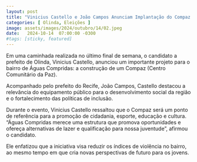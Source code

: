 ```yaml
---
layout: post
title: "Vinicius Castello e João Campos Anunciam Implantação do Compaz em Águas Compridas"
categories: [ Olinda, Eleições ]
image: assets/images/2024/outubro/14/02.jpeg
date:   2024-10-14  07:00:00 -0300
#tags: [sticky, featured]
---
```

Em uma caminhada realizada no último final de semana, o candidato a prefeito de Olinda, Vinicius Castello, anunciou um importante projeto para o bairro de Águas Compridas: a construção de um Compaz (Centro Comunitário da Paz).

Acompanhado pelo prefeito do Recife, João Campos, Castello destacou a relevância do equipamento público para o desenvolvimento social da região e o fortalecimento das políticas de inclusão.

Durante o evento, Vinicius Castello ressaltou que o Compaz será um ponto de referência para a promoção de cidadania, esporte, educação e cultura. “Águas Compridas merece uma estrutura que promova oportunidades e ofereça alternativas de lazer e qualificação para nossa juventude”, afirmou o candidato.

Ele enfatizou que a iniciativa visa reduzir os índices de violência no bairro, ao mesmo tempo em que cria novas perspectivas de futuro para os jovens.